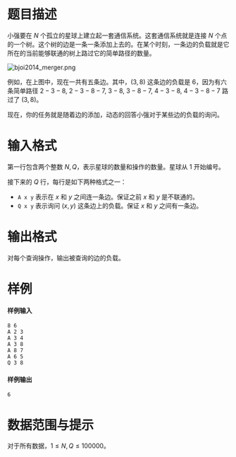 
# 题目描述

小强要在 $N$ 个孤立的星球上建立起一套通信系统。这套通信系统就是连接 $N$ 个点的一个树。这个树的边是一条一条添加上去的。在某个时刻，一条边的负载就是它所在的当前能够联通的树上路过它的简单路径的数量。

![bjoi2014_merger.png](/source/loj/2230/img/aHR0cHM6Ly9sb2otaW1nLnVweXVuLm1lbmNpLm1lbXNldDAuY24vMjAyMC8wMS8yOC81ZTJmZWYwYzc2MGNkLnBuZw==.png)

例如，在上图中，现在一共有五条边。其中，$(3,8)$ 这条边的负载是 $6$，因为有六条简单路径 $2-3-8,\ 2-3-8-7,\ 3-8,\ 3-8-7,\ 4-3-8,\ 4-3-8-7$ 路过了 $(3,8)$。

现在，你的任务就是随着边的添加，动态的回答小强对于某些边的负载的询问。

# 输入格式

第一行包含两个整数 $N,Q$，表示星球的数量和操作的数量。星球从 $1$ 开始编号。

接下来的 $Q$ 行，每行是如下两种格式之一：  
- ``A x y`` 表示在 $x$ 和 $y$ 之间连一条边。保证之前 $x$ 和 $y$ 是不联通的。  
- ``Q x y`` 表示询问 $(x,y)$ 这条边上的负载。保证 $x$ 和 $y$ 之间有一条边。

# 输出格式

对每个查询操作，输出被查询的边的负载。

# 样例

#### 样例输入
```plain
8 6
A 2 3
A 3 4
A 3 8
A 8 7
A 6 5
Q 3 8
```

#### 样例输出
```plain
6
```

# 数据范围与提示

对于所有数据，$1 \leq N,Q \leq 100000$。

